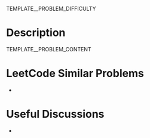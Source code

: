 <span style="color: TEMPLATE__PROBLEM_DIFFICULTY_COLOR;">TEMPLATE__PROBLEM_DIFFICULTY</span>

# Description

TEMPLATE__PROBLEM_CONTENT


# LeetCode Similar Problems

- []()

# Useful Discussions

- []()
